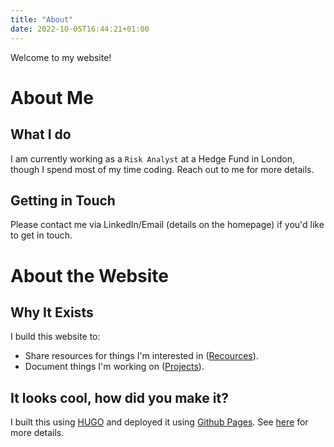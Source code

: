 ```yaml
---
title: "About"
date: 2022-10-05T16:44:21+01:00
---
```


Welcome to my website!

# About Me

## What I do

I am currently working as a `Risk Analyst` at a Hedge Fund in London, though I spend most of my time coding. Reach out to me for more details.

## Getting in Touch
Please contact me via LinkedIn/Email (details on the homepage) if you'd like to get in touch.

# About the Website

## Why It Exists

I build this website to:
- Share resources for things I'm interested in ([Recources](/resources)).
- Document things I'm working on ([Projects](/projects)).


## It looks cool, how did you make it?
I built this using [HUGO](https://gohugo.io/) and deployed it using [Github Pages](https://docs.github.com/en/pages). See [here](/projects/this_website) for more details.

